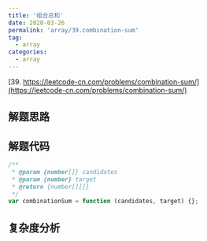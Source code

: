 ```yaml
---
title: '组合总和'
date: 2020-03-26
permalink: 'array/39.combination-sum'
tag:
  - array
categories:
  - array
---
```


[39. https://leetcode-cn.com/problems/combination-sum/](https://leetcode-cn.com/problems/combination-sum/)

## 解题思路

## 解题代码

```js
/**
 * @param {number[]} candidates
 * @param {number} target
 * @return {number[][]}
 */
var combinationSum = function (candidates, target) {};
```

## 复杂度分析
